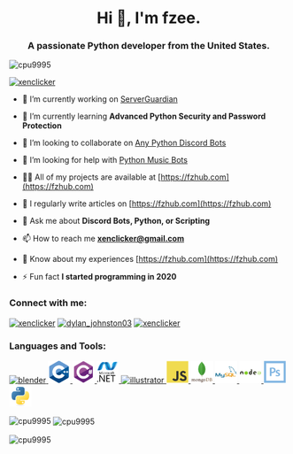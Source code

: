 <h1 align="center">Hi 👋, I'm fzee.</h1>
<h3 align="center">A passionate Python developer from the United States.</h3>

<p align="left"> <img src="https://komarev.com/ghpvc/?username=cpu9995&label=Profile%20views&color=0e75b6&style=flat" alt="cpu9995" /> </p>

<p align="left"> <a href="https://twitter.com/xenclicker" target="blank"><img src="https://img.shields.io/twitter/follow/xenclicker?logo=twitter&style=for-the-badge" alt="xenclicker" /></a> </p>

- 🔭 I’m currently working on [ServerGuardian](https://github.com/cpu9995/ServerGuardian)

- 🌱 I’m currently learning **Advanced Python Security and Password Protection**

- 👯 I’m looking to collaborate on [Any Python Discord Bots](https://fzhub.com)

- 🤝 I’m looking for help with [Python Music Bots](https://fzhub.com)

- 👨‍💻 All of my projects are available at [https://fzhub.com](https://fzhub.com)

- 📝 I regularly write articles on [https://fzhub.com](https://fzhub.com)

- 💬 Ask me about **Discord Bots, Python, or Scripting**

- 📫 How to reach me **xenclicker@gmail.com**

- 📄 Know about my experiences [https://fzhub.com](https://fzhub.com)

- ⚡ Fun fact **I started programming in 2020**

<h3 align="left">Connect with me:</h3>
<p align="left">
<a href="https://twitter.com/xenclicker" target="blank"><img align="center" src="https://raw.githubusercontent.com/rahuldkjain/github-profile-readme-generator/master/src/images/icons/Social/twitter.svg" alt="xenclicker" height="30" width="40" /></a>
<a href="https://instagram.com/dylan_johnston03" target="blank"><img align="center" src="https://raw.githubusercontent.com/rahuldkjain/github-profile-readme-generator/master/src/images/icons/Social/instagram.svg" alt="dylan_johnston03" height="30" width="40" /></a>
<a href="https://www.youtube.com/c/xenclicker" target="blank"><img align="center" src="https://raw.githubusercontent.com/rahuldkjain/github-profile-readme-generator/master/src/images/icons/Social/youtube.svg" alt="xenclicker" height="30" width="40" /></a>
</p>

<h3 align="left">Languages and Tools:</h3>
<p align="left"> <a href="https://www.blender.org/" target="_blank" rel="noreferrer"> <img src="https://download.blender.org/branding/community/blender_community_badge_white.svg" alt="blender" width="40" height="40"/> </a> <a href="https://www.w3schools.com/cpp/" target="_blank" rel="noreferrer"> <img src="https://raw.githubusercontent.com/devicons/devicon/master/icons/cplusplus/cplusplus-original.svg" alt="cplusplus" width="40" height="40"/> </a> <a href="https://www.w3schools.com/cs/" target="_blank" rel="noreferrer"> <img src="https://raw.githubusercontent.com/devicons/devicon/master/icons/csharp/csharp-original.svg" alt="csharp" width="40" height="40"/> </a> <a href="https://dotnet.microsoft.com/" target="_blank" rel="noreferrer"> <img src="https://raw.githubusercontent.com/devicons/devicon/master/icons/dot-net/dot-net-original-wordmark.svg" alt="dotnet" width="40" height="40"/> </a> <a href="https://www.adobe.com/in/products/illustrator.html" target="_blank" rel="noreferrer"> <img src="https://www.vectorlogo.zone/logos/adobe_illustrator/adobe_illustrator-icon.svg" alt="illustrator" width="40" height="40"/> </a> <a href="https://developer.mozilla.org/en-US/docs/Web/JavaScript" target="_blank" rel="noreferrer"> <img src="https://raw.githubusercontent.com/devicons/devicon/master/icons/javascript/javascript-original.svg" alt="javascript" width="40" height="40"/> </a> <a href="https://www.mongodb.com/" target="_blank" rel="noreferrer"> <img src="https://raw.githubusercontent.com/devicons/devicon/master/icons/mongodb/mongodb-original-wordmark.svg" alt="mongodb" width="40" height="40"/> </a> <a href="https://www.mysql.com/" target="_blank" rel="noreferrer"> <img src="https://raw.githubusercontent.com/devicons/devicon/master/icons/mysql/mysql-original-wordmark.svg" alt="mysql" width="40" height="40"/> </a> <a href="https://nodejs.org" target="_blank" rel="noreferrer"> <img src="https://raw.githubusercontent.com/devicons/devicon/master/icons/nodejs/nodejs-original-wordmark.svg" alt="nodejs" width="40" height="40"/> </a> <a href="https://www.photoshop.com/en" target="_blank" rel="noreferrer"> <img src="https://raw.githubusercontent.com/devicons/devicon/master/icons/photoshop/photoshop-line.svg" alt="photoshop" width="40" height="40"/> </a> <a href="https://www.python.org" target="_blank" rel="noreferrer"> <img src="https://raw.githubusercontent.com/devicons/devicon/master/icons/python/python-original.svg" alt="python" width="40" height="40"/> </a> </p>

<p><img align="left" src="https://github-readme-stats.vercel.app/api/top-langs?username=cpu9995&show_icons=true&locale=en&layout=compact" alt="cpu9995" /></p>

<p>&nbsp;<img align="center" src="https://github-readme-stats.vercel.app/api?username=cpu9995&show_icons=true&locale=en" alt="cpu9995" /></p>

<p><img align="center" src="https://github-readme-streak-stats.herokuapp.com/?user=cpu9995&" alt="cpu9995" /></p>
